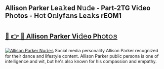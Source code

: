 ## Allison Parker Le𝚊𝚔ed N𝚞𝚍e - Part-2TG Vi𝚍eo Ph𝚘tos - H𝚘t O𝚗lyf𝚊ns Le𝚊𝚔s rEOM1

# <h2><a href="http://hfaezq.feru.top/?c=Allison+Parker">🔗 👉 🔴 Allison Parker Vi𝚍𝚎o Ph𝚘t𝚘𝚜</a></h2>

[![Allison Parker Nu𝚍𝚎s](https://i.imgur.com/0TWrTi3.gif)](http://hfaezq.feru.top/?c=Allison+Parker)
Social media personality Allison Parker recognized for their dance and lifestyle content. Allison Parker public persona is one of intelligence and wit, but he's also known for his compassion and empathy. 
